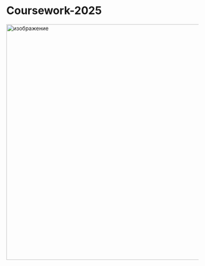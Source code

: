 # Coursework-2025

<img width="919" height="618" alt="изображение" src="https://github.com/user-attachments/assets/0c0ddc72-2c2d-4d6b-9b3e-5167d903451e" />


